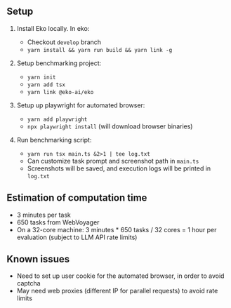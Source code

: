 ## Setup

1. Install Eko locally. In eko:
    - Checkout `develop` branch
    - `yarn install && yarn run build && yarn link -g`

2. Setup benchmarking project:
    - `yarn init`
    - `yarn add tsx`
    - `yarn link @eko-ai/eko`

3. Setup up playwright for automated browser:
    - `yarn add playwright`
    - `npx playwright install` (will download browser binaries)

4. Run benchmarking script:
   - `yarn run tsx main.ts &2>1 | tee log.txt`
   - Can customize task prompt and screenshot path in `main.ts`
   - Screenshots will be saved, and execution logs will be printed in `log.txt`

## Estimation of computation time

- 3 minutes per task
- 650 tasks from WebVoyager
- On a 32-core machine: 3 minutes * 650 tasks / 32 cores = 1 hour per evaluation (subject to LLM API rate limits)

## Known issues

- Need to set up user cookie for the automated browser, in order to avoid captcha
- May need web proxies (different IP for parallel requests) to avoid rate limits
